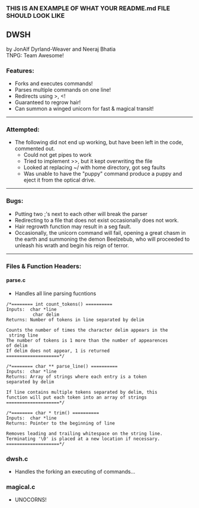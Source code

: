 ### THIS IS AN EXAMPLE OF WHAT YOUR README.md FILE SHOULD LOOK LIKE

## DWSH
by JonAlf Dyrland-Weaver and Neeraj Bhatia\
TNPG: Team Awesome!

### Features:
- Forks and executes commands!
- Parses multiple commands on one line!
- Redirects using >, <!
- Guaranteed to regrow hair!
- Can summon a winged unicorn for fast & magical transit!

---

### Attempted:
- The following did not end up working, but have been left in the code, commented out.
  - Could not get pipes to work
  - Tried to implement >>, but it kept overwriting the file
  - Looked at replacing ~/ with home directory, got seg faults
  - Was unable to have the "puppy" command produce a puppy and eject it from the optical drive.

---

### Bugs:
- Putting two ;'s next to each other will break the parser
- Redirecting to a file that does not exist occasionally does not work.
- Hair regrowth function may result in a seg fault.
- Occasionally, the unicorn command will fail, opening a great chasm in the earth and summoning the demon Beelzebub, who will proceeded to unleash his wrath and begin his reign of terror.

---

### Files & Function Headers:
#### parse.c
  * Handles all line parsing fucntions
  ```
  /*======== int count_tokens() ==========
  Inputs:  char *line
            char delim
  Returns: Number of tokens in line separated by delim

  Counts the number of times the character delim appears in the
   string line
  The number of tokens is 1 more than the number of appearences
  of delim
  If delim does not appear, 1 is returned
  ====================*/

  /*======== char ** parse_line() ==========
  Inputs:  char *line
  Returns: Array of strings where each entry is a token
  separated by delim

  If line contains multiple tokens separated by delim, this
  function will put each token into an array of strings
  ====================*/

  /*======== char * trim() ==========
  Inputs:  char *line
  Returns: Pointer to the beginning of line

  Removes leading and trailing whitespace on the string line.
  Terminating '\0' is placed at a new location if necessary.
  ====================*/
  ```

### dwsh.c
  * Handles the forking an executing of commands...

### magical.c
  * UNOCORNS! 
